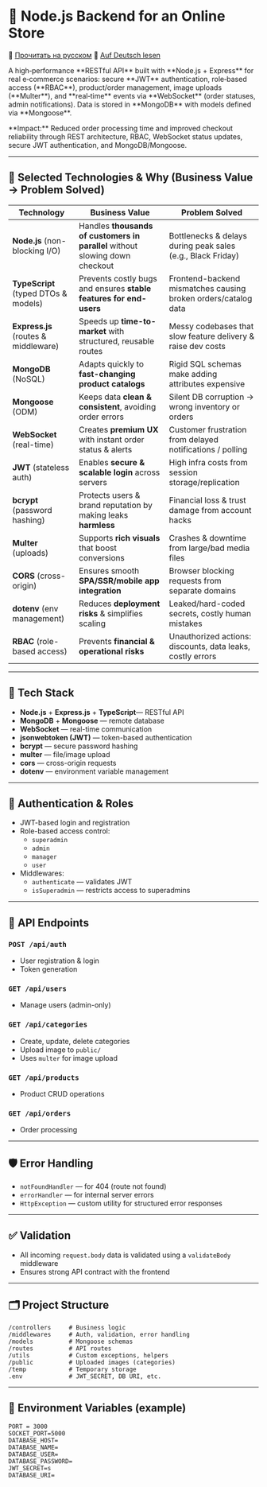 # 🛒 Node.js Backend for an Online Store

📖 [Прочитать на русском](./README.ru.md)  📖 [Auf Deutsch lesen](./README.de.md)
<p>
A high‑performance **RESTful API** built with **Node.js + Express** for real e‑commerce scenarios: secure **JWT** authentication, role‑based access (**RBAC**), product/order management, image uploads (**Multer**), and **real‑time** events via **WebSocket** (order statuses, admin notifications). Data is stored in **MongoDB** with models defined via **Mongoose**.
</p>
**Impact:** Reduced order processing time and improved checkout reliability through REST architecture, RBAC, WebSocket status updates, secure JWT authentication, and MongoDB/Mongoose. 

---

## 🧱 Selected Technologies & Why (Business Value → Problem Solved)

| Technology | Business Value | Problem Solved |
|------------|----------------|----------------|
| **Node.js** (non-blocking I/O) | Handles **thousands of customers in parallel** without slowing down checkout | Bottlenecks & delays during peak sales (e.g., Black Friday) |
| **TypeScript** (typed DTOs & models) | Prevents costly bugs and ensures **stable features for end-users** | Frontend-backend mismatches causing broken orders/catalog data |
| **Express.js** (routes & middleware) | Speeds up **time-to-market** with structured, reusable routes | Messy codebases that slow feature delivery & raise dev costs |
| **MongoDB** (NoSQL) | Adapts quickly to **fast-changing product catalogs** | Rigid SQL schemas make adding attributes expensive |
| **Mongoose** (ODM) | Keeps data **clean & consistent**, avoiding order errors | Silent DB corruption → wrong inventory or orders |
| **WebSocket** (real-time) | Creates **premium UX** with instant order status & alerts | Customer frustration from delayed notifications / polling |
| **JWT** (stateless auth) | Enables **secure & scalable login** across servers | High infra costs from session storage/replication |
| **bcrypt** (password hashing) | Protects users & brand reputation by making leaks **harmless** | Financial loss & trust damage from account hacks |
| **Multer** (uploads) | Supports **rich visuals** that boost conversions | Crashes & downtime from large/bad media files |
| **CORS** (cross-origin) | Ensures smooth **SPA/SSR/mobile app integration** | Browser blocking requests from separate domains |
| **dotenv** (env management) | Reduces **deployment risks** & simplifies scaling | Leaked/hard-coded secrets, costly human mistakes |
| **RBAC** (role-based access) | Prevents **financial & operational risks** | Unauthorized actions: discounts, data leaks, costly errors |
---
## 🚀 Tech Stack

- **Node.js** + **Express.js** + **TypeScript**— RESTful API
- **MongoDB** + **Mongoose** — remote database
- **WebSocket** — real-time communication
- **jsonwebtoken (JWT)** — token-based authentication
- **bcrypt** — secure password hashing
- **multer** — file/image upload
- **cors** — cross-origin requests
- **dotenv** — environment variable management

---

## 🔐 Authentication & Roles

- JWT-based login and registration
- Role-based access control:
  - `superadmin`
  - `admin`
  - `manager`
  - `user`
- Middlewares:
  - `authenticate` — validates JWT
  - `isSuperadmin` — restricts access to superadmins

---

## 📁 API Endpoints

### `POST /api/auth`
- User registration & login
- Token generation

### `GET /api/users`
- Manage users (admin-only)

### `GET /api/categories`
- Create, update, delete categories
- Upload image to `public/`
- Uses `multer` for image upload

### `GET /api/products`
- Product CRUD operations

### `GET /api/orders`
- Order processing

---

## 🛡 Error Handling

- `notFoundHandler` — for 404 (route not found)
- `errorHandler` — for internal server errors
- `HttpException` — custom utility for structured error responses

---

## ✅ Validation

- All incoming `request.body` data is validated using a `validateBody` middleware
- Ensures strong API contract with the frontend

---

## 🗂 Project Structure

```
/controllers     # Business logic
/middlewares     # Auth, validation, error handling
/models          # Mongoose schemas
/routes          # API routes
/utils           # Custom exceptions, helpers
/public          # Uploaded images (categories)
/temp            # Temporary storage
.env             # JWT_SECRET, DB URI, etc.
```

---

## 📌 Environment Variables (example)

```
PORT = 3000
SOCKET_PORT=5000
DATABASE_HOST=
DATABASE_NAME=
DATABASE_USER=
DATABASE_PASSWORD=
JWT_SECRET=s
DATABASE_URI=
```
